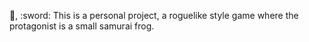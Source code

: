 :frog:, :sword:
This is a personal project, a roguelike style game where the protagonist is a small samurai frog. 
